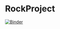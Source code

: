 # RockProject

[![Binder](https://mybinder.org/badge_logo.svg)](https://mybinder.org/v2/gh/Brenchri/RockProject/master)
